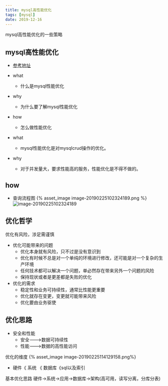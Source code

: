 ```yaml
---
title: mysql高性能优化
tags: [mysql]
date: 2019-12-16
---
```


mysql高性能优化的一些策略
<!-- more -->

mysql高性能优化
----

- [参考地址](https://mp.weixin.qq.com/s/lHowOTFV07D28Pfw_vyVXQ)

- what
  - 什么是mysql性能优化
- why
  - 为什么要了解mysql性能优化
- how
  - 怎么做性能优化

- what
  - mysql性能优化是对mysqlcrud操作的优化。
- why
  - 对于并发量大，要求性能高的服务，性能优化是不得不做的。

how
----
- 查询流程图
  {% asset_image image-20190225102324189.png %}
  ![image-20190225102324189](assets/image-20190225102324189.png)


优化哲学
---
优化有风险，涉足需谨慎
- 优化可能带来的问题
  - 优化本身就有风险，只不过是没有意识到
  - 优化有时候不总是对一个单纯的环境进行修改，还可能是对一个复杂的生产环境
  - 任何技术都可以解决一个问题，单必然存在带来另外一个问题的风险
  - 保持现状或者是更差都是失败的优化
- 优化的需求
  - 稳定性和业务可持续性，通常比性能更重要
  - 优化就存在变更，变更就可能带来风险
  - 优化要由业务驱使
  
优化思路
---
- 安全和性能
  - 安全--->数据可持续性
  - 性能--->数据的高性能访问
  

优化的维度
  {% asset_image image-20190225114129158.png%}

  - 硬件《 系统 《 数据库《sql以及索引
  
基本优化思路
  硬件->系统->应用->数据库->架构(高可用，读写分离，分库分表)